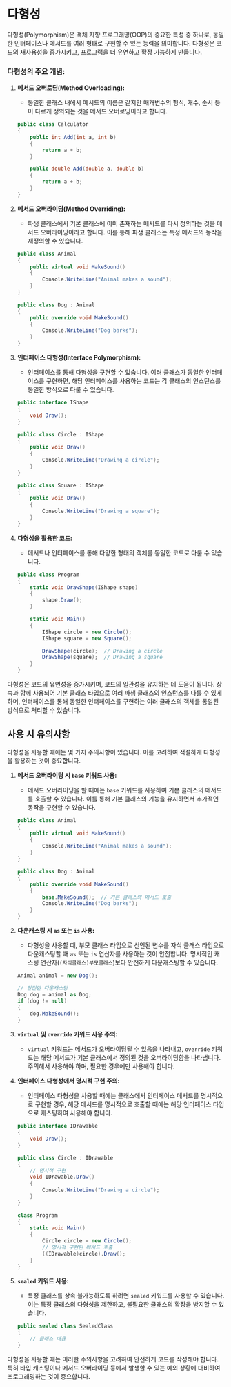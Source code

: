 # 다형성

다형성(Polymorphism)은 객체 지향 프로그래밍(OOP)의 중요한 특성 중 하나로, 동일한 인터페이스나 메서드를 여러 형태로 구현할 수 있는 능력을 의미합니다. 다형성은 코드의 재사용성을 증가시키고, 프로그램을 더 유연하고 확장 가능하게 만듭니다.

### 다형성의 주요 개념:

1. **메서드 오버로딩(Method Overloading):**
   - 동일한 클래스 내에서 메서드의 이름은 같지만 매개변수의 형식, 개수, 순서 등이 다르게 정의되는 것을 메서드 오버로딩이라고 합니다.

   ```csharp
   public class Calculator
   {
       public int Add(int a, int b)
       {
           return a + b;
       }

       public double Add(double a, double b)
       {
           return a + b;
       }
   }
   ```

2. **메서드 오버라이딩(Method Overriding):**
   - 파생 클래스에서 기본 클래스에 이미 존재하는 메서드를 다시 정의하는 것을 메서드 오버라이딩이라고 합니다. 이를 통해 파생 클래스는 특정 메서드의 동작을 재정의할 수 있습니다.

   ```csharp
   public class Animal
   {
       public virtual void MakeSound()
       {
           Console.WriteLine("Animal makes a sound");
       }
   }

   public class Dog : Animal
   {
       public override void MakeSound()
       {
           Console.WriteLine("Dog barks");
       }
   }
   ```

3. **인터페이스 다형성(Interface Polymorphism):**
   - 인터페이스를 통해 다형성을 구현할 수 있습니다. 여러 클래스가 동일한 인터페이스를 구현하면, 해당 인터페이스를 사용하는 코드는 각 클래스의 인스턴스를 동일한 방식으로 다룰 수 있습니다.

   ```csharp
   public interface IShape
   {
       void Draw();
   }

   public class Circle : IShape
   {
       public void Draw()
       {
           Console.WriteLine("Drawing a circle");
       }
   }

   public class Square : IShape
   {
       public void Draw()
       {
           Console.WriteLine("Drawing a square");
       }
   }
   ```

4. **다형성을 활용한 코드:**
   - 메서드나 인터페이스를 통해 다양한 형태의 객체를 동일한 코드로 다룰 수 있습니다.

   ```csharp
   public class Program
   {
       static void DrawShape(IShape shape)
       {
           shape.Draw();
       }

       static void Main()
       {
           IShape circle = new Circle();
           IShape square = new Square();

           DrawShape(circle);  // Drawing a circle
           DrawShape(square);  // Drawing a square
       }
   }
   ```

다형성은 코드의 유연성을 증가시키며, 코드의 일관성을 유지하는 데 도움이 됩니다. 상속과 함께 사용되어 기본 클래스 타입으로 여러 파생 클래스의 인스턴스를 다룰 수 있게 하며, 인터페이스를 통해 동일한 인터페이스를 구현하는 여러 클래스의 객체를 통일된 방식으로 처리할 수 있습니다.

## 사용 시 유의사항

다형성을 사용할 때에는 몇 가지 주의사항이 있습니다. 이를 고려하여 적절하게 다형성을 활용하는 것이 중요합니다.

1. **메서드 오버라이딩 시 `base` 키워드 사용:**
   - 메서드 오버라이딩을 할 때에는 `base` 키워드를 사용하여 기본 클래스의 메서드를 호출할 수 있습니다. 이를 통해 기본 클래스의 기능을 유지하면서 추가적인 동작을 구현할 수 있습니다.

   ```csharp
   public class Animal
   {
       public virtual void MakeSound()
       {
           Console.WriteLine("Animal makes a sound");
       }
   }

   public class Dog : Animal
   {
       public override void MakeSound()
       {
           base.MakeSound();  // 기본 클래스의 메서드 호출
           Console.WriteLine("Dog barks");
       }
   }
   ```

2. **다운캐스팅 시 `as` 또는 `is` 사용:**
   - 다형성을 사용할 때, 부모 클래스 타입으로 선언된 변수를 자식 클래스 타입으로 다운캐스팅할 때 `as` 또는 `is` 연산자를 사용하는 것이 안전합니다. 명시적인 캐스팅 연산자(`(자식클래스)부모클래스`)보다 안전하게 다운캐스팅할 수 있습니다.

   ```csharp
   Animal animal = new Dog();
   
   // 안전한 다운캐스팅
   Dog dog = animal as Dog;
   if (dog != null)
   {
       dog.MakeSound();
   }
   ```

3. **`virtual` 및 `override` 키워드 사용 주의:**
   - `virtual` 키워드는 메서드가 오버라이딩될 수 있음을 나타내고, `override` 키워드는 해당 메서드가 기본 클래스에서 정의된 것을 오버라이딩함을 나타냅니다. 주의해서 사용해야 하며, 필요한 경우에만 사용해야 합니다.

4. **인터페이스 다형성에서 명시적 구현 주의:**
   - 인터페이스 다형성을 사용할 때에는 클래스에서 인터페이스 메서드를 명시적으로 구현할 경우, 해당 메서드를 명시적으로 호출할 때에는 해당 인터페이스 타입으로 캐스팅하여 사용해야 합니다.

   ```csharp
   public interface IDrawable
   {
       void Draw();
   }

   public class Circle : IDrawable
   {
       // 명시적 구현
       void IDrawable.Draw()
       {
           Console.WriteLine("Drawing a circle");
       }
   }

   class Program
   {
       static void Main()
       {
           Circle circle = new Circle();
           // 명시적 구현된 메서드 호출
           ((IDrawable)circle).Draw();
       }
   }
   ```

5. **`sealed` 키워드 사용:**
   - 특정 클래스를 상속 불가능하도록 하려면 `sealed` 키워드를 사용할 수 있습니다. 이는 특정 클래스의 다형성을 제한하고, 불필요한 클래스의 확장을 방지할 수 있습니다.

   ```csharp
   public sealed class SealedClass
   {
       // 클래스 내용
   }
   ```

다형성을 사용할 때는 이러한 주의사항을 고려하여 안전하게 코드를 작성해야 합니다. 특히 타입 캐스팅이나 메서드 오버라이딩 등에서 발생할 수 있는 예외 상황에 대비하여 프로그래밍하는 것이 중요합니다.